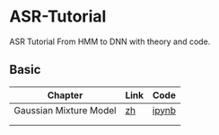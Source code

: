 # ASR-Tutorial
 ASR Tutorial From HMM to DNN with theory and code.

## Basic

| Chapter                | Link                                   | Code                                       |
| ---------------------- | -------------------------------------- | ------------------------------------------ |
| Gaussian Mixture Model | [zh](./theory/GaussianMixtureModel.md) | [ipynb](./code/GaussianMixtureModel.ipynb) |
|                        |                                        |                                            |
|                        |                                        |                                            |

